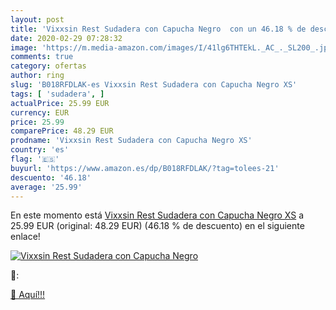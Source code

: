 ```yaml
---
layout: post
title: 'Vixxsin Rest Sudadera con Capucha Negro  con un 46.18 % de descuento'
date: 2020-02-29 07:28:32
image: 'https://m.media-amazon.com/images/I/41lg6THTEkL._AC_._SL200_.jpg'
comments: true
category: ofertas
author: ring
slug: 'B018RFDLAK-es Vixxsin Rest Sudadera con Capucha Negro XS'
tags: [ 'sudadera', ]
actualPrice: 25.99 EUR
currency: EUR
price: 25.99
comparePrice: 48.29 EUR
prodname: 'Vixxsin Rest Sudadera con Capucha Negro XS'
country: 'es'
flag: '🇪🇸'
buyurl: 'https://www.amazon.es/dp/B018RFDLAK/?tag=tolees-21'
descuento: '46.18'
average: '25.99'
---
```


En este momento está [Vixxsin Rest Sudadera con Capucha Negro XS](https://www.amazon.es/dp/B018RFDLAK/?tag=tolees-21) a 25.99 EUR (original: 48.29 EUR) (46.18 %  de descuento) en el siguiente enlace!

[![Vixxsin Rest Sudadera con Capucha Negro ](https://m.media-amazon.com/images/I/41lg6THTEkL._AC_._SL200_.jpg)](https://www.amazon.es/dp/B018RFDLAK/?tag=tolees-21)

🔎:


[🛒 Aquí!!!](https://www.amazon.es/dp/B018RFDLAK/?tag=tolees-21)
